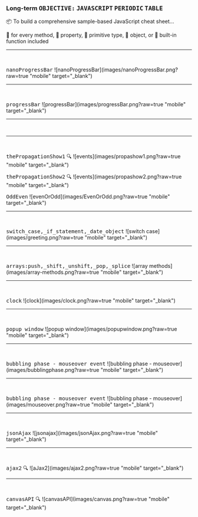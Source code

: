 ### Long-term <kbd>OBJECTIVE:</kbd>   <KBD>JAVASCRIPT</KBD> <KBD>PERIODIC</KBD>  <KBD>TABLE</KBD>
:package: To build a comprehensive sample-based JavaScript cheat sheet... 

:bookmark: for every method, 
:bookmark: property, 
:bookmark: primitive type, 
:bookmark: object, or 
:bookmark: built-in function included



<hr />  
<br />
  
 <KBD>nanoProgressBar</KBD>
 ![nanoProgressBar](images/nanoProgressBar.png?raw=true "mobile" target="_blank")



<hr />  
<br />
 
 
 <KBD>progressBar</KBD>
 ![progressBar](images/progressBar.png?raw=true "mobile" target="_blank")
 

 
<hr />  
<br />


 <hr />  
<br />
  
 <kbd>thePropagationShow1</kbd> :mag:
 ![events](images/propashow1.png?raw=true "mobile" target="_blank")


<kbd>thePropagationShow2</kbd> :mag:
 ![events](images/propashow2.png?raw=true "mobile" target="_blank")




 <KBD>OddEven</KBD> 
 ![evenOrOdd](images/EvenOrOdd.png?raw=true "mobile" target="_blank")
 
 
 
 
 <hr />  
<br />
  
  
  
 <KBD>switch_case,_if_statement,_date_object</KBD>
 ![switch case](images/greeting.png?raw=true "mobile" target="_blank")
 
 
 <hr />  
<br />



  
 <KBD>arrays:push,_shift,_unshift,_pop,_splice</KBD> 
 ![array methods](images/array-methods.png?raw=true "mobile" target="_blank")
 
 
 

 <hr />  
<br />
  
 <kbd>clock</kbd> 
 ![clock](images/clock.png?raw=true "mobile" target="_blank")
 
 
 <hr />  
<br />
  
 <kbd>popup window</kbd> 
 ![popup window](images/popupwindow.png?raw=true "mobile" target="_blank")
 
 
 <hr />  
<br />
  
 <kbd>bubbling phase - mouseover event</kbd> 
 ![bubbling phase - mouseover](images/bubblingphase.png?raw=true "mobile" target="_blank")
 
 
 <hr />  
<br />
  
 <kbd>bubbling phase - mouseover event</kbd> 
 ![bubbling phase - mouseover](images/mouseover.png?raw=true "mobile" target="_blank")
 
 
 
  <hr />  
<br />
  
 <kbd>jsonAjax</kbd> 
 ![jsonajax](images/jsonAjax.png?raw=true "mobile" target="_blank")
 
 
 <hr />  
<br />
  
 <kbd>ajax2</kbd> :mag:
 ![aJax2](images/ajax2.png?raw=true "mobile" target="_blank")
 
 
 
 <hr />  
<br />
  
 <kbd>canvasAPI</kbd> :mag:
 ![canvasAPI](images/canvas.png?raw=true "mobile" target="_blank")
 
 
 
